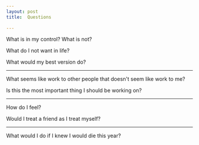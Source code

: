 ```yaml
---
layout: post
title:  Questions    
 
---
```



What is in my control? What is not?

What do I not want in life?

What would my best version do? 

---

What seems like work to other people that doesn't seem like work to me?

Is this the most important thing I should be working on?

---

How do I feel?

Would I treat a friend as I treat myself?

---

What would I do if I knew I would die this year? 


